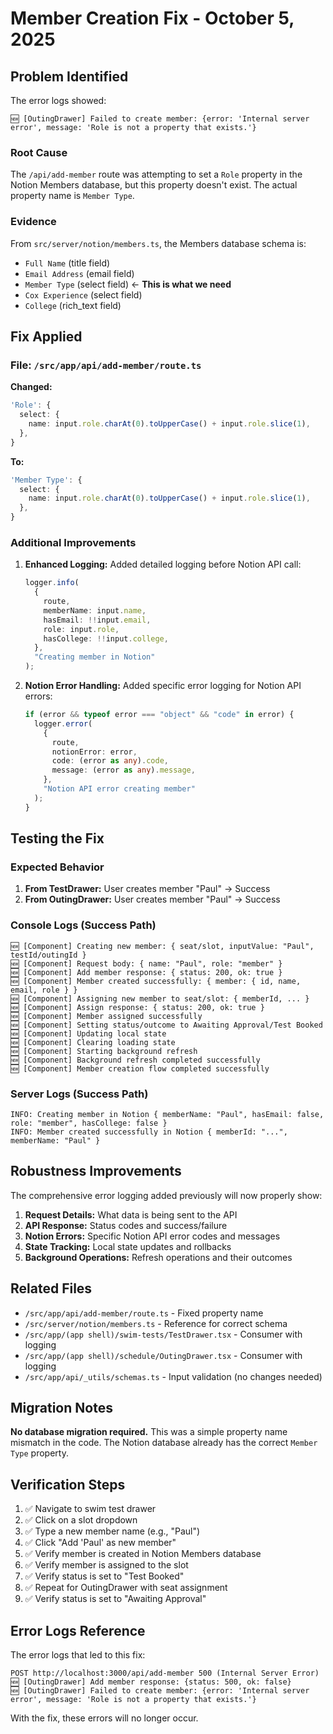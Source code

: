 # Member Creation Fix - October 5, 2025

## Problem Identified

The error logs showed:

```
🆕 [OutingDrawer] Failed to create member: {error: 'Internal server error', message: 'Role is not a property that exists.'}
```

### Root Cause

The `/api/add-member` route was attempting to set a `Role` property in the
Notion Members database, but this property doesn't exist. The actual property
name is `Member Type`.

### Evidence

From `src/server/notion/members.ts`, the Members database schema is:

- `Full Name` (title field)
- `Email Address` (email field)
- `Member Type` (select field) ← **This is what we need**
- `Cox Experience` (select field)
- `College` (rich_text field)

## Fix Applied

### File: `/src/app/api/add-member/route.ts`

**Changed:**

```typescript
'Role': {
  select: {
    name: input.role.charAt(0).toUpperCase() + input.role.slice(1),
  },
}
```

**To:**

```typescript
'Member Type': {
  select: {
    name: input.role.charAt(0).toUpperCase() + input.role.slice(1),
  },
}
```

### Additional Improvements

1. **Enhanced Logging:** Added detailed logging before Notion API call:

   ```typescript
   logger.info(
     {
       route,
       memberName: input.name,
       hasEmail: !!input.email,
       role: input.role,
       hasCollege: !!input.college,
     },
     "Creating member in Notion"
   );
   ```

2. **Notion Error Handling:** Added specific error logging for Notion API
   errors:
   ```typescript
   if (error && typeof error === "object" && "code" in error) {
     logger.error(
       {
         route,
         notionError: error,
         code: (error as any).code,
         message: (error as any).message,
       },
       "Notion API error creating member"
     );
   }
   ```

## Testing the Fix

### Expected Behavior

1. **From TestDrawer:** User creates member "Paul" → Success
2. **From OutingDrawer:** User creates member "Paul" → Success

### Console Logs (Success Path)

```
🆕 [Component] Creating new member: { seat/slot, inputValue: "Paul", testId/outingId }
🆕 [Component] Request body: { name: "Paul", role: "member" }
🆕 [Component] Add member response: { status: 200, ok: true }
🆕 [Component] Member created successfully: { member: { id, name, email, role } }
🆕 [Component] Assigning new member to seat/slot: { memberId, ... }
🆕 [Component] Assign response: { status: 200, ok: true }
🆕 [Component] Member assigned successfully
🆕 [Component] Setting status/outcome to Awaiting Approval/Test Booked
🆕 [Component] Updating local state
🆕 [Component] Clearing loading state
🆕 [Component] Starting background refresh
🆕 [Component] Background refresh completed successfully
🆕 [Component] Member creation flow completed successfully
```

### Server Logs (Success Path)

```
INFO: Creating member in Notion { memberName: "Paul", hasEmail: false, role: "member", hasCollege: false }
INFO: Member created successfully in Notion { memberId: "...", memberName: "Paul" }
```

## Robustness Improvements

The comprehensive error logging added previously will now properly show:

1. **Request Details:** What data is being sent to the API
2. **API Response:** Status codes and success/failure
3. **Notion Errors:** Specific Notion API error codes and messages
4. **State Tracking:** Local state updates and rollbacks
5. **Background Operations:** Refresh operations and their outcomes

## Related Files

- `/src/app/api/add-member/route.ts` - Fixed property name
- `/src/server/notion/members.ts` - Reference for correct schema
- `/src/app/(app shell)/swim-tests/TestDrawer.tsx` - Consumer with logging
- `/src/app/(app shell)/schedule/OutingDrawer.tsx` - Consumer with logging
- `/src/app/api/_utils/schemas.ts` - Input validation (no changes needed)

## Migration Notes

**No database migration required.** This was a simple property name mismatch in
the code. The Notion database already has the correct `Member Type` property.

## Verification Steps

1. ✅ Navigate to swim test drawer
2. ✅ Click on a slot dropdown
3. ✅ Type a new member name (e.g., "Paul")
4. ✅ Click "Add 'Paul' as new member"
5. ✅ Verify member is created in Notion Members database
6. ✅ Verify member is assigned to the slot
7. ✅ Verify status is set to "Test Booked"
8. ✅ Repeat for OutingDrawer with seat assignment
9. ✅ Verify status is set to "Awaiting Approval"

## Error Logs Reference

The error logs that led to this fix:

```
POST http://localhost:3000/api/add-member 500 (Internal Server Error)
🆕 [OutingDrawer] Add member response: {status: 500, ok: false}
🆕 [OutingDrawer] Failed to create member: {error: 'Internal server error', message: 'Role is not a property that exists.'}
```

With the fix, these errors will no longer occur.
